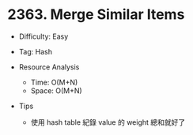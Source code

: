 # 2363. Merge Similar Items
- Difficulty: Easy

- Tag: Hash
   
- Resource Analysis
    - Time: O(M+N)
    - Space: O(M+N)

- Tips
    - 使用 hash table 紀錄 value 的 weight 總和就好了